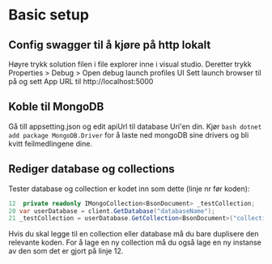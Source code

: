 # Basic setup

## Config swagger til å kjøre på http lokalt
Høyre trykk solution filen i file explorer inne i visual studio.
Deretter trykk Properties > Debug > Open debug launch profiles UI
Sett launch browser til på og sett App URL til http://localhost:5000

## Koble til MongoDB
Gå till appsetting.json og edit apiUrl til database Uri'en din.
Kjør ```bash dotnet add package MongoDB.Driver``` for å laste ned mongoDB sine drivers og bli kvitt feilmedlingene dine.

## Rediger database og collections
Tester database og collection er kodet inn som dette (linje nr før koden):
```csharp
12  private readonly IMongoCollection<BsonDocument> _testCollection;
20 var userDatabase = client.GetDatabase("databaseName");
21 _testCollection = userDatabase.GetCollection<BsonDocument>("collectionName");
```

Hvis du skal legge til en collection eller database må du bare duplisere den relevante koden.
For å lage en ny collection må du også lage en ny instanse av den som det er gjort på linje 12.
